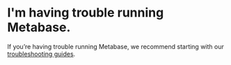 # I'm having trouble running Metabase.

If you’re having trouble running Metabase, we recommend starting with our [troubleshooting guides](../../troubleshooting-guide/index.md).
